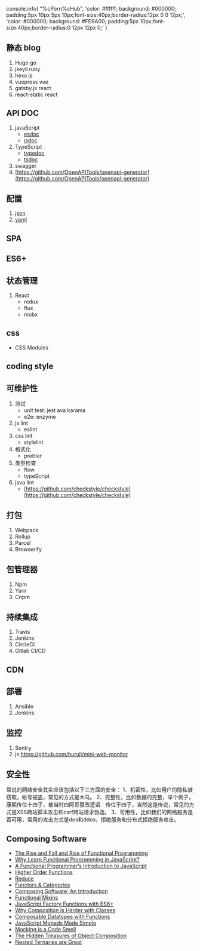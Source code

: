 console.info(
"%cPorn%cHub",
'color: #ffffff; background: #000000; padding:5px 10px 5px 10px;font-size:40px;border-radius:12px 0 0 12px;', 'color: #000000; background: #FE9A00; padding:5px 10px;font-size:40px;border-radius:0 12px 12px 0;'
)

## 静态 blog

1. Hugo go
1. jkeyll  ruby
1. hexo   js
1. vuepress vue
1. gatsby.js react
1. react-static react

## API DOC

1. javaScript
    - [esdoc](https://github.com/esdoc/esdoc)
    - [jsdoc](https://github.com/jsdoc3/jsdoc)
1. TypeScript
    - [typedoc](https://github.com/TypeStrong/typedoc)
    - [tsdoc](https://github.com/Microsoft/tsdoc)
1. swagger
1. [https://github.com/OpenAPITools/openapi-generator](https://github.com/OpenAPITools/openapi-generator)



## 配置

1. [json](http://json.org/)
1. [yaml](https://yaml.org/)


## SPA

## ES6+

## 状态管理

1. React
    - redux
    - flux
    - mobx


## css

- CSS Modules

## coding style

## 可维护性

1. 测试 
    - unit test: jest ava karama
    - e2e: enzyme
2. js lint
    - eslint
3. css lint
    - stylelint
4. 格式化
    - prettier
5. 类型检查
    - flow
    - typeScript
1. java lint
    - [https://github.com/checkstyle/checkstyle](https://github.com/checkstyle/checkstyle)

## 打包

1. Webpack
2. Rollup
3. Parcel
4. Browserify

## 包管理器

1. Npm
1. Yarn
2. Cnpm

## 持续集成

1. Travis
2. Jenkins
3. CircleCI
4. Gitlab CI/CD

## CDN

## 部署

1. Ansible
2. Jenkins

## 监控

1. Sentry
2. js https://github.com/huruji/mini-web-monitor

## 安全性

常说的网络安全其实应该包括以下三方面的安全：
1、机密性，比如用户的隐私被窃取，帐号被盗，常见的方式是木马。
2、完整性，比如数据的完整，举个例子，康熙传位十四子，被当时四阿哥篡改遗诏：传位于四子，当然这是传说，常见的方式是XSS跨站脚本攻击和csrf跨站请求伪造。
3、可用性，比如我们的网络服务是否可用，常用的攻击方式是dos和ddos，拒绝服务和分布式拒绝服务攻击。


## Composing Software


* [The Rise and Fall and Rise of Functional Programming](https://medium.com/javascript-scene/the-rise-and-fall-and-rise-of-functional-programming-composable-software-c2d91b424c8c)
* [Why Learn Functional Programming in JavaScript?](https://medium.com/javascript-scene/why-learn-functional-programming-in-javascript-composing-software-ea13afc7a257)
* [A Functional Programmer’s Introduction to JavaScript](https://medium.com/javascript-scene/a-functional-programmers-introduction-to-javascript-composing-software-d670d14ede30)
* [Higher Order Functions](https://medium.com/javascript-scene/higher-order-functions-composing-software-5365cf2cbe99)
* [Reduce](https://medium.com/javascript-scene/reduce-composing-software-fe22f0c39a1d)
* [Functors & Categories](https://medium.com/javascript-scene/functors-categories-61e031bac53f)
* [Composing Software: An Introduction](https://medium.com/javascript-scene/composing-software-an-introduction-27b72500d6ea)
* [Functional Mixins](https://medium.com/javascript-scene/functional-mixins-composing-software-ffb66d5e731c)
* [JavaScript Factory Functions with ES6+](https://medium.com/javascript-scene/javascript-factory-functions-with-es6-4d224591a8b1)
* [Why Composition is Harder with Classes](https://medium.com/javascript-scene/why-composition-is-harder-with-classes-c3e627dcd0aa)
* [Composable Datatypes with Functions](https://medium.com/javascript-scene/composable-datatypes-with-functions-aec72db3b093)
* [JavaScript Monads Made Simple](https://medium.com/javascript-scene/javascript-monads-made-simple-7856be57bfe8)
* [Mocking is a Code Smell](https://medium.com/javascript-scene/mocking-is-a-code-smell-944a70c90a6a)
* [The Hidden Treasures of Object Composition](https://medium.com/javascript-scene/the-hidden-treasures-of-object-composition-60cd89480381)
* [Nested Ternaries are Great](https://medium.com/javascript-scene/nested-ternaries-are-great-361bddd0f340)